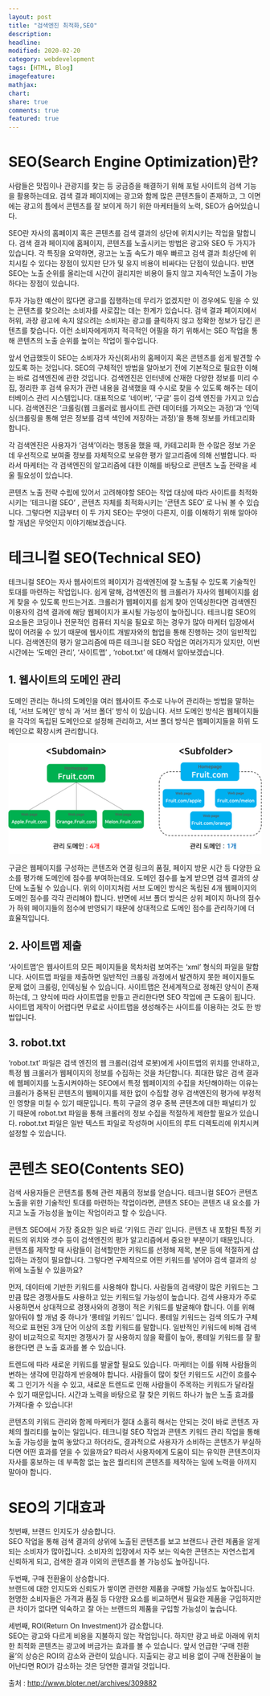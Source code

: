 ```yaml
---
layout: post
title: "검색엔진 최적화,SEO"
description:
headline:
modified: 2020-02-20
category: webdevelopment
tags: [HTML, Blog]
imagefeature:
mathjax:
chart:
share: true
comments: true
featured: true
---
```


# SEO(Search Engine Optimization)란?

사람들은 맛집이나 관광지를 찾는 등 궁금증을 해결하기 위해 포털 사이트의 검색 기능을 활용하는데요. 검색 결과 페이지에는 광고와 함께 많은 콘텐츠들이 존재하고, 그 이면에는 광고의 틈에서 콘텐츠를 잘 보이게 하기 위한 마케터들의 노력, SEO가 숨어있습니다.

SEO란 <span class="orange">자사의 홈페이지 혹은 콘텐츠를 검색 결과의 상단에 위치시키는 작업을 말합니다.</span> 검색 결과 페이지에 홈페이지, 콘텐츠를 노출시키는 방법은 광고와 SEO 두 가지가 있습니다. 각 특징을 요약하면, 광고는 노출 속도가 매우 빠르고 검색 결과 최상단에 위치시킬 수 있다는 장점이 있지만 단가 및 유지 비용이 비싸다는 단점이 있습니다. 반면 SEO는 노출 순위를 올리는데 시간이 걸리지만 비용이 들지 않고 지속적인 노출이 가능하다는 장점이 있습니다.

투자 가능한 예산이 많다면 광고를 집행하는데 무리가 없겠지만 이 경우에도 믿을 수 있는 콘텐츠를 찾으려는 소비자를 사로잡는 데는 한계가 있습니다. 검색 결과 페이지에서 허위, 과장 광고에 속지 않으려는 소비자는 광고를 클릭하지 않고 정확한 정보가 담긴 콘텐츠를 찾습니다. 이런 소비자에게까지 적극적인 어필을 하기 위해서는 SEO 작업을 통해 콘텐츠의 노출 순위를 높이는 작업이 필수입니다.

앞서 언급했듯이 SEO는 소비자가 자신(회사)의 홈페이지 혹은 콘텐츠를 쉽게 발견할 수 있도록 하는 것입니다. SEO의 구체적인 방법을 알아보기 전에 기본적으로 필요한 이해는 바로 검색엔진에 관한 것입니다. 검색엔진은 인터넷에 산재한 다양한 정보를 미리 수집, 정리한 후 검색 유저가 관련 내용을 검색했을 때 수시로 찾을 수 있도록 해주는 데이터베이스 관리 시스템입니다. 대표적으로 ‘네이버’, ‘구글’ 등이 검색 엔진을 가지고 있습니다. 검색엔진은 ‘크롤링(웹 크롤러로 웹사이트 관련 데이터를 가져오는 과정)’과 ‘인덱싱(크롤링을 통해 얻은 정보를 검색 색인에 저장하는 과정)’을 통해 정보를 카테고리화합니다.

각 검색엔진은 사용자가 ‘검색’이라는 행동을 했을 때, 카테고리화 한 수많은 정보 가운데 우선적으로 보여줄 정보를 자체적으로 보유한 평가 알고리즘에 의해 선별합니다. 따라서 마케터는 각 검색엔진의 알고리즘에 대한 이해를 바탕으로 콘텐츠 노출 전략을 세울 필요성이 있습니다.

콘텐츠 노출 전략 수립에 있어서 고려해야할 SEO는 작업 대상에 따라 사이트를 최적화시키는 <span class="gray">‘테크니컬 SEO’</span> , 콘텐츠 자체를 최적화시키는 <span class="gray">‘콘텐츠 SEO’</span> 로 나눠 볼 수 있습니다. 그렇다면 지금부터 이 두 가지 SEO는 무엇이 다른지, 이를 이해하기 위해 알아야 할 개념은 무엇인지 이야기해보겠습니다.

# 테크니컬 SEO(Technical SEO)

<span class="orange">테크니컬 SEO는 자사 웹사이트의 페이지가 검색엔진에 잘 노출될 수 있도록 기술적인 토대를 마련하는 작업입니다.</span> 쉽게 말해, 검색엔진의 웹 크롤러가 자사의 웹페이지를 쉽게 찾을 수 있도록 만드는거죠. 크롤러가 웹페이지를 쉽게 찾아 인덱싱한다면 검색엔진 이용자의 검색 결과에 해당 웹페이지가 표시될 가능성이 높아집니다. 테크니컬 SEO의 요소들은 코딩이나 전문적인 컴퓨터 지식을 필요로 하는 경우가 많아 마케터 입장에서 많이 어려울 수 있기 때문에 웹사이트 개발자와의 협업을 통해 진행하는 것이 일반적입니다. 검색엔진의 평가 알고리즘에 따른 테크니컬 SEO 작업은 여러가지가 있지만, 이번 시간에는 <span class="gray">‘도메인 관리’, <span class="gray">‘사이트맵’</span> , <span class="gray">‘robot.txt’</span> 에 대해서 알아보겠습니다.

## 1. 웹사이트의 도메인 관리

도메인 관리는 하나의 도메인을 여러 웹사이트 주소로 나누어 관리하는 방법을 말하는데, <span class="gray">‘서브 도메인’ 방식</span> 과 <span class="gray">‘서브 폴더’ 방식</span> 이 있습니다. 서브 도메인 방식은 웹페이지들을 각각의 독립된 도메인으로 설정해 관리하고, 서브 폴더 방식은 웹페이지들을 하위 도메인으로 확장시켜 관리합니다.

![도메인관리방식](https://github.com/lsh58/lsh58.github.io/blob/master/images/SEO01.png?raw=true)

구글은 웹페이지를 구성하는 콘텐츠와 연결 링크의 품질, 페이지 방문 시간 등 다양한 요소를 평가해 도메인에 점수를 부여하는데요. 도메인 점수를 높게 받으면 검색 결과의 상단에 노출될 수 있습니다. 위의 이미지처럼 서브 도메인 방식은 독립된 4개 웹페이지의 도메인 점수를 각각 관리해야 합니다. 반면에 서브 폴더 방식은 상위 페이지 하나의 점수가 하위 페이지들의 점수에 반영되기 때문에 상대적으로 도메인 점수를 관리하기에 더 효율적입니다.

## 2. 사이트맵 제출

‘사이트맵’은 웹사이트의 모든 페이지들을 목차처럼 보여주는 ‘xml’ 형식의 파일을 말합니다. 사이트맵 파일을 제출하면 일반적인 크롤링 과정에서 발견하지 못한 페이지들도 문제 없이 크롤링, 인덱싱될 수 있습니다. 사이트맵은 전세계적으로 정해진 양식이 존재하는데, 그 양식에 따라 사이트맵을 만들고 관리한다면 SEO 작업에 큰 도움이 됩니다. 사이트맵 제작이 어렵다면 무료로 사이트맵을 생성해주는 사이트를 이용하는 것도 한 방법입니다.

## 3. robot.txt

‘robot.txt’ 파일은 검색 엔진의 웹 크롤러(검색 로봇)에게 사이트맵의 위치를 안내하고, 특정 웹 크롤러가 웹페이지의 정보를 수집하는 것을 차단합니다. 최대한 많은 검색 결과에 웹페이지를 노출시켜야하는 SEO에서 특정 웹페이지의 수집을 차단해야하는 이유는 크롤러가 중복된 콘텐츠의 웹페이지를 제한 없이 수집할 경우 검색엔진의 평가에 부정적인 영향을 미칠 수 있기 때문입니다. 특히 구글의 경우 중복 콘텐츠에 대한 패널티가 있기 때문에 robot.txt 파일을 통해 크롤러의 정보 수집을 적절하게 제한할 필요가 있습니다. robot.txt 파일은 일반 텍스트 파일로 작성하며 사이트의 루트 디렉토리에 위치시켜 설정할 수 있습니다.

# 콘텐츠 SEO(Contents SEO)

검색 사용자들은 콘텐츠를 통해 관련 제품의 정보를 얻습니다. 테크니컬 SEO가 콘텐츠 노출을 위한 기술적인 토대를 마련하는 작업이라면, <span class="orange">콘텐츠 SEO는 콘텐츠 내 요소를 가지고 노출 가능성을 높이는 작업이라고 할 수 있습니다.</span>

콘텐츠 SEO에서 가장 중요한 일은 바로 <span class="gray">‘키워드 관리’</span> 입니다. 콘텐츠 내 포함된 특정 키워드의 위치와 갯수 등이 검색엔진의 평가 알고리즘에서 중요한 부분이기 때문입니다. 콘텐츠를 제작할 때 사람들이 검색할만한 키워드를 선정해 제목, 본문 등에 적절하게 삽입하는 과정이 필요합니다. 그렇다면 구체적으로 어떤 키워드를 넣어야 검색 결과의 상위에 노출될 수 있을까요?

먼저, 데이터에 기반한 키워드를 사용해야 합니다. 사람들의 검색량이 많은 키워드는 그만큼 많은 경쟁사들도 사용하고 있는 키워드일 가능성이 높습니다. 검색 사용자가 주로 사용하면서 상대적으로 경쟁사와의 경쟁이 적은 키워드를 발굴해야 합니다. 이를 위해 알아둬야 할 개념 중 하나가 ‘롱테일 키워드’ 입니다. 롱테일 키워드는 검색 의도가 구체적으로 표현된 3개 단어 이상의 조합 키워드를 말합니다. 일반적인 키워드에 비해 검색량이 비교적으로 적지만 경쟁사가 잘 사용하지 않을 확률이 높아, 롱테일 키워드를 잘 활용한다면 큰 노출 효과를 볼 수 있습니다.

트렌드에 따라 새로운 키워드를 발굴할 필요도 있습니다. 마케터는 이를 위해 사람들의 변하는 생각에 민감하게 반응해야 합니다. 사람들이 많이 찾던 키워드도 시간이 흐를수록 그 인기가 식을 수 있고, 새로운 트렌드로 인해 사람들이 주목하는 키워드가 달라질 수 있기 때문입니다. 시간과 노력을 바탕으로 잘 찾은 키워드 하나가 높은 노출 효과를 가져다줄 수 있습니다!

콘텐츠의 키워드 관리와 함께 마케터가 절대 소홀히 해서는 안되는 것이 바로 콘텐츠 자체의 퀄리티를 높이는 일입니다. 테크니컬 SEO 작업과 콘텐츠 키워드 관리 작업을 통해 노출 가능성을 높여 놓았다고 하더라도, 결과적으로 사용자가 소비하는 콘텐츠가 부실하다면 어떤 효과를 얻을 수 있을까요? 따라서 사용자에게 도움이 되는 유익한 콘텐츠이자 자사를 홍보하는 데 부족함 없는 높은 퀄리티의 콘텐츠를 제작하는 일에 노력을 아끼지 말아야 합니다.

# SEO의 기대효과

<span class="orange">첫번째, 브랜드 인지도가 상승합니다.</span>  
SEO 작업을 통해 검색 결과의 상위에 노출된 콘텐츠를 보고 브랜드나 관련 제품을 알게되는 소비자가 많아집니다. 소비자의 입장에서 자주 보는 익숙한 콘텐츠는 자연스럽게 신뢰하게 되고, 검색한 결과 이외의 콘텐츠를 볼 가능성도 높아집니다.

<span class="orange">두번째, 구매 전환율이 상승합니다.</span>  
브랜드에 대한 인지도와 신뢰도가 쌓이면 관련한 제품을 구매할 가능성도 높아집니다. 현명한 소비자들은 가격과 품질 등 다양한 요소를 비교하면서 필요한 제품을 구입하지만 큰 차이가 없다면 익숙하고 잘 아는 브랜드의 제품을 구입할 가능성이 높습니다.

<span class="orange">세번째, ROI(Return On Investment)가 감소합니다.</span>  
SEO는 광고와 다르게 비용을 지불하지 않는 작업입니다. 하지만 광고 바로 아래에 위치한 최적화 콘텐츠는 광고에 버금가는 효과를 볼 수 있습니다. 앞서 언급한 ‘구매 전환율’의 상승은 ROI의 감소와 관련이 있습니다. 지출되는 광고 비용 없이 구매 전환율이 늘어난다면 ROI가 감소하는 것은 당연한 결과일 것입니다.

출처 : <http://www.bloter.net/archives/309882>
